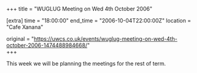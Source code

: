 +++
title = "WUGLUG Meeting on Wed 4th October 2006"

[extra]
time = "18:00:00"
end_time = "2006-10-04T22:00:00Z"
location = "Cafe Xanana"

original = "https://uwcs.co.uk/events/wuglug-meeting-on-wed-4th-october-2006-1474488984668/"    
+++

This week we will be planning the meetings for the rest of term.


